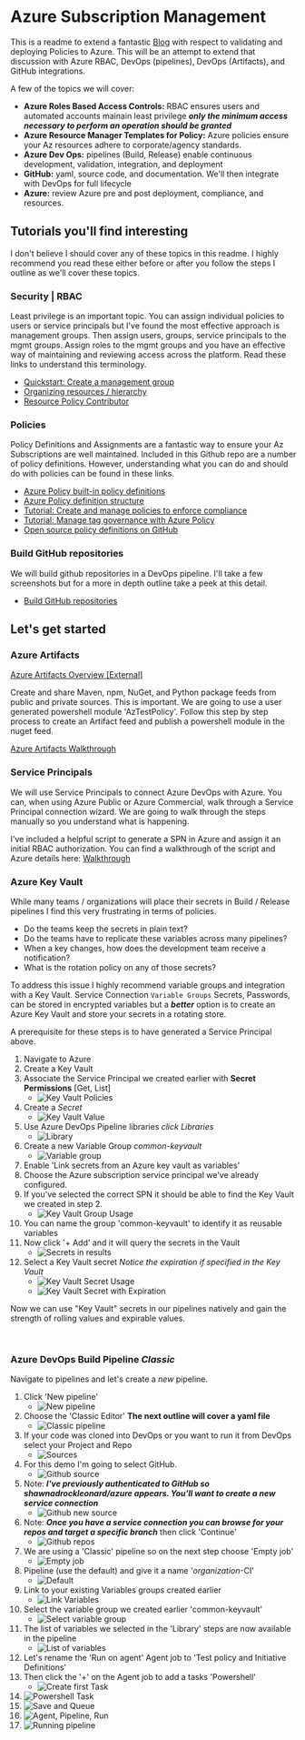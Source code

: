 # Azure Subscription Management

This is a readme to extend a fantastic [Blog](https://blog.tyang.org/2019/05/19/deploying-azure-policy-definitions-via-azure-devops-part-1/) with respect to validating and deploying Policies to Azure.    This will be an attempt to extend that discussion with Azure RBAC, DevOps (pipelines), DevOps (Artifacts), and GitHub integrations.

A few of the topics we will cover:

- **Azure Roles Based Access Controls:** RBAC ensures users and automated accounts mainain least privilege ***only the minimum access necessary to perform an operation should be granted***
- **Azure Resource Manager Templates for Policy:** Azure policies ensure your Az resources adhere to corporate/agency standards.
- **Azure Dev Ops:** pipelines (Build, Release) enable continuous development, validation, integration, and deployment
- **GitHub:** yaml, source code, and documentation. We'll then integrate with DevOps for full lifecycle
- **Azure:** review Azure pre and post deployment, compliance, and resources.  

## Tutorials you'll find interesting

I don't believe I should cover any of these topics in this readme.  I highly recommend you read these either before or after you follow the steps I outline as we'll cover these topics.

### Security | RBAC

Least privilege is an important topic.  You can assign individual policies to users or service principals but I've found the most effective approach is management groups.  Then assign users, groups, service principals to the mgmt groups.  Assign roles to the mgmt groups and you have an effective way of maintaining and reviewing access across the platform.  Read these links to understand this terminology.

- [Quickstart: Create a management group](https://docs.microsoft.com/en-us/azure/governance/management-groups/create-management-group-portal)
- [Organizing resources / hierarchy](https://docs.microsoft.com/en-us/azure/governance/management-groups/overview#hierarchy-of-management-groups-and-subscriptions)
- [Resource Policy Contributor](https://docs.microsoft.com/en-us/azure/role-based-access-control/built-in-roles#resource-policy-contributor)

### Policies

Policy Definitions and Assignments are a fantastic way to ensure your Az Subscriptions are well maintained.  Included in this Github repo are a number of policy definitions.  However, understanding what you can do and should do with policies can be found in these links.

- [Azure Policy built-in policy definitions](https://docs.microsoft.com/en-us/azure/governance/policy/samples/built-in-policies)
- [Azure Policy definition structure](https://docs.microsoft.com/en-us/azure/governance/policy/concepts/definition-structure)
- [Tutorial: Create and manage policies to enforce compliance](https://docs.microsoft.com/en-us/azure/governance/policy/tutorials/create-and-manage)
- [Tutorial: Manage tag governance with Azure Policy](https://docs.microsoft.com/en-us/azure/governance/policy/tutorials/govern-tags)
- [Open source policy definitions on GitHub](https://github.com/Azure/azure-policy)

### Build GitHub repositories

We will build github repositories in a DevOps pipeline.  I'll take a few screenshots but for a more in depth outline take a peek at this detail.

- [Build GitHub repositories](https://docs.microsoft.com/en-us/azure/devops/pipelines/repos/github?view=azure-devops&tabs=yaml)


## Let's get started

### Azure Artifacts

[Azure Artifacts Overview [External]](https://azure.microsoft.com/en-us/services/devops/artifacts/)  

Create and share Maven, npm, NuGet, and Python package feeds from public and private sources.  This is important.  We are going to use a user generated powershell module 'AzTestPolicy'.   Follow this step by step process to create an Artifact feed and publish a powershell module in the nuget feed.

[Azure Artifacts Walkthrough](./modules/README.md)

### Service Principals

We will use Service Principals to connect Azure DevOps with Azure.  You can, when using Azure Public or Azure Commercial, walk through a Service Principal connection wizard.  We are going to walk through the steps manually so you understand what is happening.

I've included a helpful script to generate a SPN in Azure and assign it an initial RBAC authorization.
You can find a walkthrough of the script and Azure details here: [Walkthrough](.\scripts\AzServicePrincipals\readme.md)

### Azure Key Vault

While many teams / organizations will place their secrets in Build / Release pipelines I find this very frustrating in terms of policies.  

- Do the teams keep the secrets in plain text?  
- Do the teams have to replicate these variables across many pipelines?
- When a key changes, how does the development team receive a notification?
- What is the rotation policy on any of those secrets?

To address this issue I highly recommend variable groups and integration with a Key Vault.
Service Connection `Variable Groups`
Secrets, Passwords, can be stored in encrypted variables but a **_better_** option is to create an Azure Key Vault and store your secrets in a rotating store.

A prerequisite for these steps is to have generated a Service Principal above.

1. Navigate to Azure
1. Create a Key Vault
1. Associate the Service Principal we created earlier with **Secret Permissions** [Get, List]
    - ![Key Vault Policies](./docs/var01.png)
1. Create a _Secret_
    - ![Key Vault Value](./docs/var02.png)
1. Use Azure DevOps Pipeline libraries *click Libraries*
    - ![Library](./docs/var03_01.png)
1. Create a new Variable Group *common-keyvault*
    - ![Variable group](./docs/var03_02.png)
1. Enable 'Link secrets from an Azure key vault as variables'
1. Choose the Azure subscription service principal we've already configured.
1. If you've selected the correct SPN it should be able to find the Key Vault we created in step 2.
    - ![Key Vault Group Usage](./docs/var03_03.png)
1. You can name the group 'common-keyvault' to identify it as reusable variables
1. Now click '+ Add' and it will query the secrets in the Vault
    - ![Secrets in results](./docs/var03_04.png)
1. Select a Key Vault secret _Notice the expiration if specified in the Key Vault_
    - ![Key Vault Secret Usage](./docs/var04.png)
    - ![Key Vault Secret with Expiration](./docs/var05.png)

Now we can use "Key Vault" secrets in our pipelines natively and gain the strength of rolling values and expirable values.
&nbsp;

&nbsp;

### Azure DevOps Build Pipeline ***Classic***

Navigate to pipelines and let's create a *new* pipeline.

1. Click 'New pipeline'
    - ![New pipeline](./docs/pipe01_01.png)
1. Choose the 'Classic Editor' **The next outline will cover a yaml file**
    - ![Classic pipeline](./docs/pipe01_02.png)
1. If your code was cloned into DevOps or you want to run it from DevOps select your Project and Repo
    - ![Sources](./docs/pipe01_04.png)
1. For this demo I'm going to select GitHub.  
    - ![Github source](./docs/pipe01_05.png)
1. Note: ***I've previously authenticated to GitHub so shawnadrockleonard/azure appears.  You'll want to create a new service connection***
    - ![Github new source](./docs/pipe01_06.png)
1. Note: ***Once you have a service connection you can browse for your repos and target a specific branch*** then click 'Continue'
    - ![Github repos](./docs/pipe01_07.png)
1. We are using a 'Classic' pipeline so on the next step choose 'Empty job'
    - ![Empty job](./docs/pipe01_08.png)
1. Pipeline (use the default) and give it a name '*organization*-CI'
    - ![Default](./docs/pipe01_03.png)
1. Link to your existing Variables groups created earlier
    - ![Link Variables](./docs/pipe01_09.png)
1. Select the variable group we created earlier 'common-keyvault'
    - ![Select variable group](./docs/pipe01_10.png)
1. The list of variables we selected in the 'Library' steps are now available in the pipeline
    - ![List of variables](./docs/pipe01_11.png)
1. Let's rename the 'Run on agent' Agent job to 'Test policy and Initiative Definitions'
1. Then click the '+' on the Agent job to add a tasks 'Powershell'
    - ![Create first Task](./docs/task01_01.png)
1. ![Powershell Task](./docs/task02.png)
1. ![Save and Queue](./docs/task03.png)
1. ![Agent, Pipeline, Run](./docs/task04.png)
1. ![Running pipeline](./docs/task05.png)

